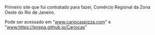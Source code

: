 Primeiro site que fui contratado para fazer, Comércio Regional da Zona Oeste do Rio de Janeiro.

Pode ser acessado em "www.cariocaspizza.com" e "www.https://jprepa.github.io/Cariocas"
